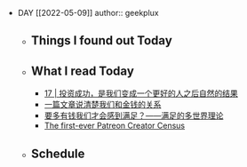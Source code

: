 - DAY [[2022-05-09]]
  author:: geekplux
	- ## Things I found out Today
	- ## What I read Today
		- [17 | 投资成功，是我们变成一个更好的人之后自然的结果](https://youzhiyouxing.cn/n/materials/200)
		- [一篇文章说清楚我们和金钱的关系](https://youzhiyouxing.cn/n/materials/875)
		- [要多有钱我们才会感到满足？——满足的多世界理论](https://youzhiyouxing.cn/materials/1210)
		- [The first-ever Patreon Creator Census](https://blog.patreon.com/the-first-ever-patreon-creator-census)
	- ## Schedule